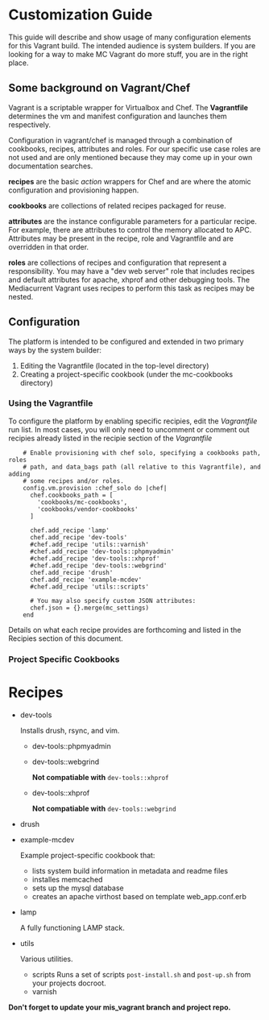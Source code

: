 # Customization Guide

This guide will describe and show usage of many configuration elements for
this Vagrant build. The intended audience is system builders. If you are
looking for a way to make MC Vagrant do more stuff, you are in the right
place.

## Some background on Vagrant/Chef

Vagrant is a scriptable wrapper for Virtualbox and Chef. The **Vagrantfile**
determines the vm and manifest configuration and launches them respectively.

Configuration in vagrant/chef is managed through a combination of cookbooks,
recipes, attributes and roles. For our specific use case roles are not used
and are only mentioned because they may come up in your own documentation
searches.

**recipes**  are the basic *action* wrappers for Chef and are where the atomic
configuration and provisioning happen.

**cookbooks** are collections of related recipes packaged for reuse.

**attributes** are the instance configurable parameters for a particular
recipe. For example, there are attributes to control the memory allocated to
APC. Attributes may be present in the recipe, role and Vagrantfile and are
overridden in that order.

**roles** are collections of recipes and configuration that represent a
responsibility. You may have a "dev web server" role that includes recipes
and default attributes for apache, xhprof and other debugging tools. The
Mediacurrent Vagrant uses recipes to perform this task as recipes may be nested.

## Configuration

The platform is intended to be configured and extended in two primary ways
by the system builder:

1. Editing the Vagrantfile (located in the top-level directory)
2. Creating a project-specific cookbook (under the mc-cookbooks directory)

### Using the Vagrantfile 

To configure the platform by enabling specific recipies, edit the *Vagrantfile*
run list. In most cases, you will only need to uncomment or comment out recipies
already listed in the recipie section of the *Vagrantfile*


        # Enable provisioning with chef solo, specifying a cookbooks path, roles
        # path, and data_bags path (all relative to this Vagrantfile), and adding
        # some recipes and/or roles.
        config.vm.provision :chef_solo do |chef|
          chef.cookbooks_path = [
            'cookbooks/mc-cookbooks',
            'cookbooks/vendor-cookbooks'
          ]

          chef.add_recipe 'lamp'
          chef.add_recipe 'dev-tools'
          #chef.add_recipe 'utils::varnish'
          #chef.add_recipe 'dev-tools::phpmyadmin'
          #chef.add_recipe 'dev-tools::xhprof'
          #chef.add_recipe 'dev-tools::webgrind'
          chef.add_recipe 'drush'
          chef.add_recipe 'example-mcdev'
          #chef.add_recipe 'utils::scripts'

          # You may also specify custom JSON attributes:
          chef.json = {}.merge(mc_settings)
        end


Details on what each recipe provides are forthcoming and listed in the
Recipies section of this document.

### Project Specific Cookbooks



# Recipes

* dev-tools

    Installs drush, rsync, and vim.

    - dev-tools::phpmyadmin
    - dev-tools::webgrind

      **Not compatiable with** ```dev-tools::xhprof```

    - dev-tools::xhprof

      **Not compatiable with** ```dev-tools::webgrind```

* drush
* example-mcdev

    Example project-specific cookbook that:

    - lists system build information in metadata and readme files
    - installes memcached
    - sets up the mysql database
    - creates an apache virthost based on template web_app.conf.erb
* lamp

    A fully functioning LAMP stack.

* utils

    Various utilities.

    - scripts
      Runs a set of scripts ```post-install.sh``` and ```post-up.sh``` from your
      projects docroot.
    - varnish

**Don't forget to update your mis_vagrant branch and project repo.**

